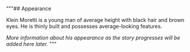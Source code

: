 """## Appearance

Klein Moretti is a young man of average height with black hair and brown eyes. He is thinly built and possesses average-looking features. 

 *More information about his appearance as the story progresses will be added here later.* 
"""